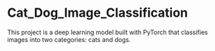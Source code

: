 # Cat_Dog_Image_Classification
This project is a deep learning model built with PyTorch that classifies images into two categories: cats and dogs.
